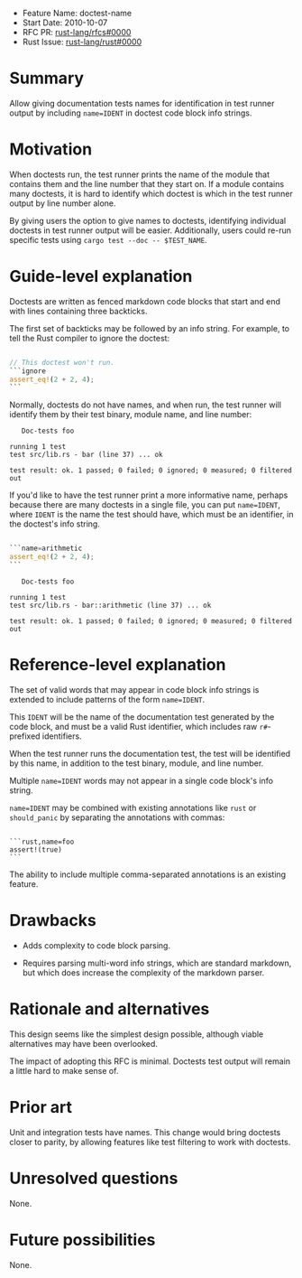 - Feature Name: doctest-name
- Start Date: 2010-10-07
- RFC PR: [rust-lang/rfcs#0000](https://github.com/rust-lang/rfcs/pull/0000)
- Rust Issue: [rust-lang/rust#0000](https://github.com/rust-lang/rust/issues/0000)

# Summary
[summary]: #summary

Allow giving documentation tests names for identification in test runner output
by including `name=IDENT` in doctest code block info strings.

# Motivation
[motivation]: #motivation

When doctests run, the test runner prints the name of the module that contains
them and the line number that they start on. If a module contains many
doctests, it is hard to identify which doctest is which in the test runner
output by line number alone.

By giving users the option to give names to doctests, identifying individual
doctests in test runner output will be easier. Additionally, users could re-run
specific tests using `cargo test --doc -- $TEST_NAME`.

# Guide-level explanation
[guide-level-explanation]: #guide-level-explanation

Doctests are written as fenced markdown code blocks that start and end with
lines containing three backticks.

The first set of backticks may be followed by an info string. For example, to
tell the Rust compiler to ignore the doctest:

````rust

// This doctest won't run.
```ignore
assert_eq!(2 + 2, 4);
```

````

Normally, doctests do not have names, and when run, the test runner will
identify them by their test binary, module name, and line number:

```
   Doc-tests foo

running 1 test
test src/lib.rs - bar (line 37) ... ok

test result: ok. 1 passed; 0 failed; 0 ignored; 0 measured; 0 filtered out
```

If you'd like to have the test runner print a more informative name, perhaps
because there are many doctests in a single file, you can put `name=IDENT`,
where `IDENT` is the name the test should have, which must be an identifier, in
the doctest's info string.


````rust

```name=arithmetic
assert_eq!(2 + 2, 4);
```

````

```
   Doc-tests foo

running 1 test
test src/lib.rs - bar::arithmetic (line 37) ... ok

test result: ok. 1 passed; 0 failed; 0 ignored; 0 measured; 0 filtered out
```

# Reference-level explanation
[reference-level-explanation]: #reference-level-explanation

The set of valid words that may appear in code block info strings is extended
to include patterns of the form `name=IDENT`.

This `IDENT` will be the name of the documentation test generated by the code
block, and must be a valid Rust identifier, which includes raw `r#`-prefixed
identifiers.

When the test runner runs the documentation test, the test will be identified
by this name, in addition to the test binary, module, and line number.

Multiple `name=IDENT` words may not appear in a single code block's info
string.

`name=IDENT` may be combined with existing annotations like `rust` or
`should_panic` by separating the annotations with commas:

````

```rust,name=foo
assert!(true)
```

````

The ability to include multiple comma-separated annotations is an existing
feature.

# Drawbacks
[drawbacks]: #drawbacks

- Adds complexity to code block parsing.

- Requires parsing multi-word info strings, which are standard markdown, but
  which does increase the complexity of the markdown parser.

# Rationale and alternatives
[rationale-and-alternatives]: #rationale-and-alternatives

This design seems like the simplest design possible, although viable
alternatives may have been overlooked.

The impact of adopting this RFC is minimal. Doctests test output will remain a
little hard to make sense of.

# Prior art
[prior-art]: #prior-art

Unit and integration tests have names. This change would bring doctests closer
to parity, by allowing features like test filtering to work with doctests.

# Unresolved questions
[unresolved-questions]: #unresolved-questions

None.

# Future possibilities
[future-possibilities]: #future-possibilities

None.
